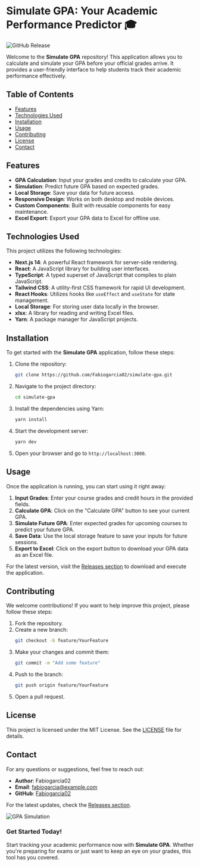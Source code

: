 # Simulate GPA: Your Academic Performance Predictor 🎓

![GitHub Release](https://img.shields.io/badge/Release-v1.0.0-blue)

Welcome to the **Simulate GPA** repository! This application allows you to calculate and simulate your GPA before your official grades arrive. It provides a user-friendly interface to help students track their academic performance effectively.

## Table of Contents

- [Features](#features)
- [Technologies Used](#technologies-used)
- [Installation](#installation)
- [Usage](#usage)
- [Contributing](#contributing)
- [License](#license)
- [Contact](#contact)

## Features

- **GPA Calculation**: Input your grades and credits to calculate your GPA.
- **Simulation**: Predict future GPA based on expected grades.
- **Local Storage**: Save your data for future access.
- **Responsive Design**: Works on both desktop and mobile devices.
- **Custom Components**: Built with reusable components for easy maintenance.
- **Excel Export**: Export your GPA data to Excel for offline use.

## Technologies Used

This project utilizes the following technologies:

- **Next.js 14**: A powerful React framework for server-side rendering.
- **React**: A JavaScript library for building user interfaces.
- **TypeScript**: A typed superset of JavaScript that compiles to plain JavaScript.
- **Tailwind CSS**: A utility-first CSS framework for rapid UI development.
- **React Hooks**: Utilizes hooks like `useEffect` and `useState` for state management.
- **Local Storage**: For storing user data locally in the browser.
- **xlsx**: A library for reading and writing Excel files.
- **Yarn**: A package manager for JavaScript projects.

## Installation

To get started with the **Simulate GPA** application, follow these steps:

1. Clone the repository:
   ```bash
   git clone https://github.com/Fabiogarcia02/simulate-gpa.git
   ```
   
2. Navigate to the project directory:
   ```bash
   cd simulate-gpa
   ```

3. Install the dependencies using Yarn:
   ```bash
   yarn install
   ```

4. Start the development server:
   ```bash
   yarn dev
   ```

5. Open your browser and go to `http://localhost:3000`.

## Usage

Once the application is running, you can start using it right away:

1. **Input Grades**: Enter your course grades and credit hours in the provided fields.
2. **Calculate GPA**: Click on the "Calculate GPA" button to see your current GPA.
3. **Simulate Future GPA**: Enter expected grades for upcoming courses to predict your future GPA.
4. **Save Data**: Use the local storage feature to save your inputs for future sessions.
5. **Export to Excel**: Click on the export button to download your GPA data as an Excel file.

For the latest version, visit the [Releases section](https://github.com/Fabiogarcia02/simulate-gpa/releases) to download and execute the application.

## Contributing

We welcome contributions! If you want to help improve this project, please follow these steps:

1. Fork the repository.
2. Create a new branch:
   ```bash
   git checkout -b feature/YourFeature
   ```
3. Make your changes and commit them:
   ```bash
   git commit -m "Add some feature"
   ```
4. Push to the branch:
   ```bash
   git push origin feature/YourFeature
   ```
5. Open a pull request.

## License

This project is licensed under the MIT License. See the [LICENSE](LICENSE) file for details.

## Contact

For any questions or suggestions, feel free to reach out:

- **Author**: Fabiogarcia02
- **Email**: fabiogarcia@example.com
- **GitHub**: [Fabiogarcia02](https://github.com/Fabiogarcia02)

For the latest updates, check the [Releases section](https://github.com/Fabiogarcia02/simulate-gpa/releases). 

![GPA Simulation](https://example.com/path-to-your-image.jpg)

### Get Started Today!

Start tracking your academic performance now with **Simulate GPA**. Whether you're preparing for exams or just want to keep an eye on your grades, this tool has you covered.
